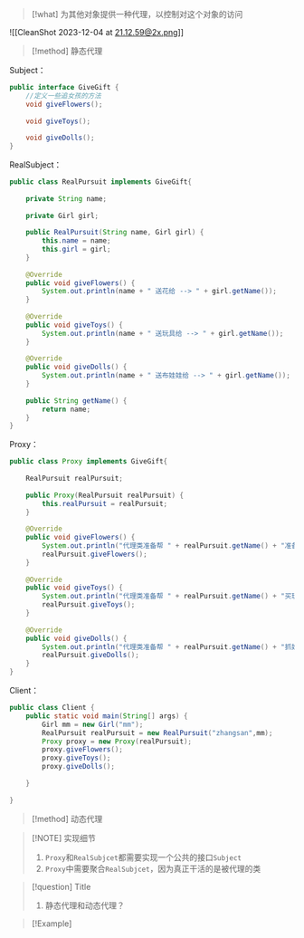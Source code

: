 
> [!what] 
> 为其他对象提供一种代理，以控制对这个对象的访问



![[CleanShot 2023-12-04 at 21.12.59@2x.png]]




> [!method] 静态代理

Subject：
```java
public interface GiveGift {  
	//定义一些追女孩的方法  
	void giveFlowers();  
	  
	void giveToys();  
	  
	void giveDolls();  
}
```


RealSubject：
```java
public class RealPursuit implements GiveGift{  
  
	private String name;  
	  
	private Girl girl;  
	   
	public RealPursuit(String name, Girl girl) {  
		this.name = name;  
		this.girl = girl;  
	}  
	  
	@Override  
	public void giveFlowers() {  
		System.out.println(name + " 送花给 --> " + girl.getName());  
	}  
	  
	@Override  
	public void giveToys() {  
		System.out.println(name + " 送玩具给 --> " + girl.getName());  
	}  
	  
	@Override  
	public void giveDolls() {  
		System.out.println(name + " 送布娃娃给 --> " + girl.getName());  
	}  
	  
	public String getName() {  
		return name;  
	}  
}
```

Proxy：
```java
public class Proxy implements GiveGift{  
  
	RealPursuit realPursuit;  
	  
	public Proxy(RealPursuit realPursuit) {  
		this.realPursuit = realPursuit;  
	}  
	  
	@Override  
	public void giveFlowers() {  
		System.out.println("代理类准备帮 " + realPursuit.getName() + "准备花");  
		realPursuit.giveFlowers();  
	}  
	  
	@Override  
	public void giveToys() {  
		System.out.println("代理类准备帮 " + realPursuit.getName() + "买玩具");  
		realPursuit.giveToys();  
	}  
	  
	@Override  
	public void giveDolls() {  
		System.out.println("代理类准备帮 " + realPursuit.getName() + "抓娃娃");  
		realPursuit.giveDolls();  
	}  
}
```


Client：
```java
public class Client {  
	public static void main(String[] args) {  
		Girl mm = new Girl("mm");  
		RealPursuit realPursuit = new RealPursuit("zhangsan",mm);  
		Proxy proxy = new Proxy(realPursuit);  
		proxy.giveFlowers();  
		proxy.giveToys();  
		proxy.giveDolls();  
	  
	}  
  
}
```

> [!method] 动态代理







> [!NOTE] 实现细节
> 1. `Proxy`和`RealSubjcet`都需要实现一个公共的接口`Subject`
> 2. `Proxy`中需要聚合`RealSubjcet`，因为真正干活的是被代理的类



> [!question] Title
> 1. 静态代理和动态代理？



> [!Example] 


